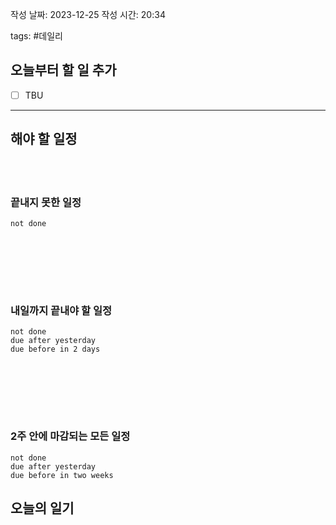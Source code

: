 
작성 날짜: 2023-12-25
작성 시간: 20:34

tags: #데일리

## 오늘부터 할 일 추가
- [ ] TBU  

  
---  
## 해야 할 일정  

<br></br>
### 끝내지 못한 일정

```tasks
not done
```
<br></br>

<br></br>
### 내일까지 끝내야 할 일정
```tasks
not done
due after yesterday
due before in 2 days
```
<br></br>

<br></br>
### 2주 안에 마감되는 모든 일정
```tasks
not done
due after yesterday
due before in two weeks
```



## 오늘의 일기
